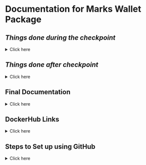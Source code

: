 # Documentation for Marks Wallet Package

## **_Things done during the checkpoint_**

<details><summary>Click here</summary>
<p>
  
#### Checkpoint submission promised
  <ul> 
    <li>Create database for Token and Transaction</li>
    <li>Create API GET functions for List all tokens and Search for Token</li>
    <li>Create API GET and POST functions for listing all transactions and making a transaction</li>
    <li>Post Github link for submission</li>
  </ul>
    
#### Checkpoint submission delivered
  <ul> 
    <li>Create database for Token and Transaction</li>
    <li>Create API GET functions for List all tokens and Search for Token</li>
    <li>Create API GET and POST functions for listing all transactions and making a transaction</li>
    <li>Post Github link for submission</li>
  </ul>
</p>
</details>

## **_Things done after checkpoint_**

<details><summary>Click here</summary>
<p>

#### After checkpoint tasks
  <ul> 
    <li>Clean up and reconfigure API for frontend</li>
    <li>Create frontend pages for marks wallet package</li>
    <li>Create docker containers for frontend, API and DB</li>
    <li>Create API documentation for body request and URLs</li>
    <li>Create Microservice Diagram</li>
    <li>Update readme for github</li>
    <li>Post Docker Links</li>
  </ul>
    
#### After checkpoint delivered
  <ul> 
    <li>Clean up and reconfigure API for frontend</li>
    <li>Create frontend pages for marks wallet package</li>
    <li>Create docker containers for frontend, API and DB</li>
    <li>Create API documentation for body request and URLs</li>
    <li>Create Microservice Diagram</li>
    <li>Update readme for github</li>
    <li>Post Docker Links</li>
  </ul>
</p>
</details>

## **Final Documentation**

<details><summary>Click here</summary>
<p>

#### Microservice Design
  
![image](https://user-images.githubusercontent.com/93190183/152667958-b7c3fc2e-f86e-4be2-be8b-45e222f2b1c7.png)
  
I have created this microservice using two APIs, one database and one frontend. The front end is categorized into 5 different HTML pages, the first page is the website home page where there's four different buttons for the user to interact with depending on which function they want to access:

<b>List all tokens</b>
<p>The list all tokens function gets the list of tokens that are available to the student that is in their wallet, after transactions have been done by the various microservices for the student, the function will pull all the tokens that the student has a balance with and display the tokens along with the amount of tokens remaining for the student.</p>

<b>Search for token</b>
<p>The search for token function references the Token type table that is in the database and retrieves the desired token according to the user's input, once they have entered an existing token, the system will then display the existing token to them.</p>

<b>List all transactions</b>
<p>The list all transactions function allows for the student to display all the transactions that has been done by them. Once they enter their student ID, the system will retrieve the data from the transactions table referencing their student ID and from there the student will then be able to see all the transactions they have made with other students respectively.</p>

<b>Make a transaction</b>
<p>The make a transaction function allows for the admin, tutor or student to create a transaction referencing their ID, the studentID they are sending to, the token ID they are using, the transaction type which is the description and the amount they are sending. once they have done submitted the transaction, if it succeeds there will be a message on the page that shows that their transaction has been created.</p>

<b>API Design</b>  
<p>The API's have been split according to their functionalities, which are shown in the above diagram as Token API and Transactions API respectively. This is so that the goal of being loosely coupled and for the microservice to be not too dependent on each other can be achieved. The Token API handles getting the list of tokens and searching for a token functions while the Transactions API handles listing the transactions as well as making a transaction.<p>
  
<b>Database Design</b>
<p>The Database has been designed in such a way that currently it has not been split for the various API's. The justification for this is such that other microservices will be able to easily access the same database to retrieve the data for the neccessary functions, all they need to do is to call the seperate API's respectively and they will be able to achieve getting the result from the various tables that have been made in the database.</p> 

<b>Docker</b>
<p>For this, docker has also been used to containerize the various functions. In this case, 4 containers have been created. 1 container for the frontend, 2 for the API's and 1 for the database. Once they have been containerized they can then be pushed into the server by cloning the repository and then composing up inside of the server to run the various microservices themselves.</p> 

![image](https://user-images.githubusercontent.com/93190183/152654863-dd92e036-59cf-44d4-8a12-7a3fc45ab692.png)

<p> This is the layout of the entire file. they have been categorized into the various folders and their various functions respectively, this is to achieve the goal of being loosely coupled to the best of my ability. This is so that they wouldn't be too dependent on each other later on and the services will then be able to operate on it's own.</p>
 
</p>
</details>

## **DockerHub Links**

<details><summary>Click here</summary>
<p>
  Frontend: https://hub.docker.com/r/jeremiahldx21/markswalletfrontend/tags<br>
  Database: https://hub.docker.com/r/jeremiahldx21/markswalletdb/tags<br>
  Token API: https://hub.docker.com/r/jeremiahldx21/markswallettokens/tags<br>
  Transaction API: https://hub.docker.com/r/jeremiahldx21/markswallettransactions/tags
</p>
</details>

## **Steps to Set up using GitHub**

<details><summary>Click here</summary>
<p>
  <ol>
   <li>Clone the repository using the URL that is in this website</li>
   <li>Run the docker-compose file and build using compose up</li>
   <li>check that the container and images have been created in your docker desktop</li>
   <li>Access the frontend container located in the container and run it via the browser</li>
   <li>You can now test the full package and see how it runs!</li>
  </ol>
</p>
</details>
